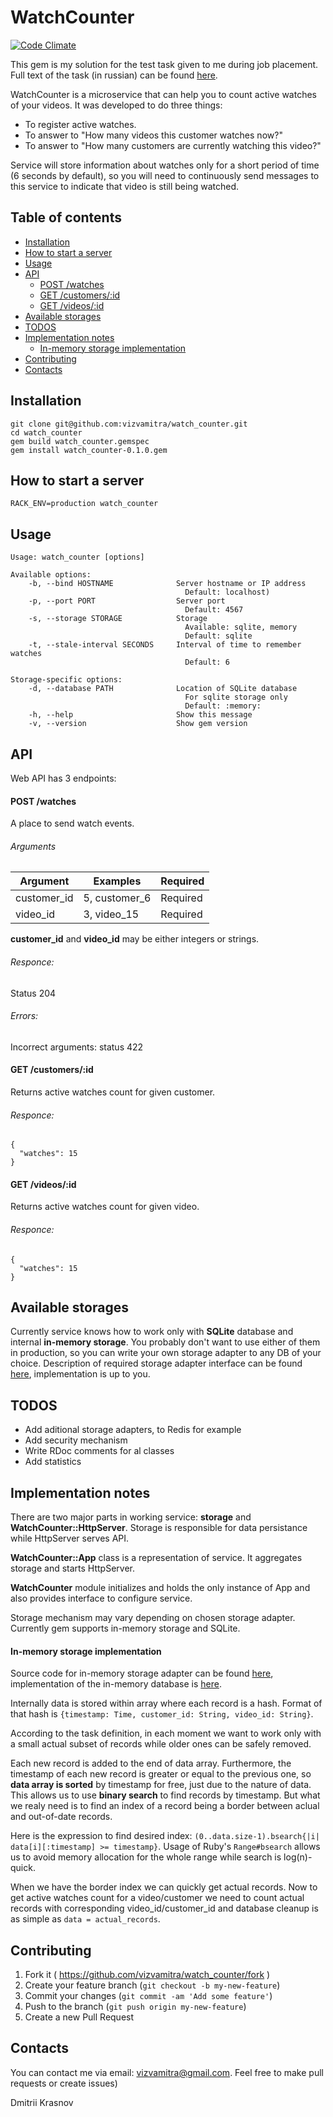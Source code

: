 # WatchCounter

[![Code Climate](https://codeclimate.com/github/vizvamitra/watch_counter/badges/gpa.svg)](https://codeclimate.com/github/vizvamitra/watch_counter)

This gem is my solution for the test task given to me during job placement. Full text of the task (in russian) can be found [here](https://github.com/vizvamitra/watch_counter/wiki/Task-definition).

WatchCounter is a microservice that can help you to count active watches of your videos. It was developed to do three things:

- To register active watches.
- To answer to "How many videos this customer watches now?"
- To answer to "How many customers are currently watching this video?"

Service will store information about watches only for a short period of time (6 seconds by default), so you will need to continuously send messages to this service to indicate that video is still being watched.

## Table of contents

- [Installation](#installation)
- [How to start a server](#how-to-start-a-server)
- [Usage](#usage)
- [API](#api)
  - [POST /watches](#post-watches)
  - [GET /customers/:id](#get-customers-id)
  - [GET /videos/:id](#get-videos-id)
- [Available storages](#available-storages)
- [TODOS](#todos)
- [Implementation notes](#implementation-notes)
  - [In-memory storage implementation](#in-memory-storage-implementation)
- [Contributing](#contributing)
- [Contacts](#contacts)

## Installation

    git clone git@github.com:vizvamitra/watch_counter.git
    cd watch_counter
    gem build watch_counter.gemspec
    gem install watch_counter-0.1.0.gem

## How to start a server

    RACK_ENV=production watch_counter

## Usage

    Usage: watch_counter [options]

    Available options:
        -b, --bind HOSTNAME              Server hostname or IP address
                                           Default: localhost)
        -p, --port PORT                  Server port
                                           Default: 4567
        -s, --storage STORAGE            Storage
                                           Available: sqlite, memory
                                           Default: sqlite
        -t, --stale-interval SECONDS     Interval of time to remember watches
                                           Default: 6

    Storage-specific options:
        -d, --database PATH              Location of SQLite database
                                           For sqlite storage only
                                           Default: :memory:
        -h, --help                       Show this message
        -v, --version                    Show gem version

## API

Web API has 3 endpoints:

#### POST /watches

A place to send watch events.

###### Arguments

|    Argument |      Examples | Required |
| ----------- | ------------- | -------- |
| customer_id | 5, customer_6 | Required |
|    video_id |   3, video_15 | Required |

**customer_id** and **video_id** may be either integers or strings.

###### Responce:

Status 204

###### Errors:

Incorrect arguments: status 422


#### GET /customers/:id

Returns active watches count for given customer.

###### Responce:

    {
      "watches": 15
    }


#### GET /videos/:id

Returns active watches count for given video.

###### Responce:

    {
      "watches": 15
    }


## Available storages

Currently service knows how to work only with **SQLite** database and internal **in-memory storage**. You probably don't want to use either of them in production, so you can write your own storage adapter to any DB of your choice. Description of required storage adapter interface can be found [here](spec/support/adapters_shared.rb), implementation is up to you.

## TODOS

- Add aditional storage adapters, to Redis for example
- Add security mechanism
- Write RDoc comments for al classes
- Add statistics

## Implementation notes

There are two major parts in working service: **storage** and **WatchCounter::HttpServer**. Storage is responsible for data persistance while HttpServer serves API.

**WatchCounter::App** class is a representation of service. It aggregates storage and starts HttpServer. 

**WatchCounter** module initializes and holds the only instance of App and also provides interface to configure service.

Storage mechanism may vary depending on chosen storage adapter. Currently gem supports in-memory storage and SQLite.

#### In-memory storage implementation

Source code for in-memory storage adapter can be found [here](lib/watch_counter/storage/memory.rb), implementation of the in-memory database is [here](lib/watch_counter/storage/memory/database.rb).

Internally data is stored within array where each record is a hash. Format of that hash is `{timestamp: Time, customer_id: String, video_id: String}`. 

According to the task definition, in each moment we want to work only with a small actual subset of records while older ones can be safely removed.

Each new record is added to the end of data array. Furthermore, the timestamp of each new record is greater or equal to the previous one, so **data array is sorted** by timestamp for free, just due to the nature of data. This allows us to use **binary search** to find records by timestamp. But what we realy need is to find an index of a record being a border between aclual and out-of-date records.

Here is the expression to find desired index: `(0..data.size-1).bsearch{|i| data[i][:timestamp] >= timestamp}`. Usage of Ruby's `Range#bsearch` allows us to avoid memory allocation for the whole range while search is log(n)-quick.

When we have the border index we can quickly get actual records. Now to get active watches count for a video/customer we need to count actual records with corresponding video_id/customer_id and database cleanup is as simple as `data = actual_records`.

## Contributing

1. Fork it ( https://github.com/vizvamitra/watch_counter/fork )
2. Create your feature branch (`git checkout -b my-new-feature`)
3. Commit your changes (`git commit -am 'Add some feature'`)
4. Push to the branch (`git push origin my-new-feature`)
5. Create a new Pull Request

## Contacts

You can contact me via email: <vizvamitra@gmail.com>. Feel free to make pull requests or create issues)

Dmitrii Krasnov
